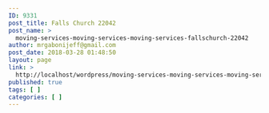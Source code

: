 ```yaml
---
ID: 9331
post_title: Falls Church 22042
post_name: >
  moving-services-moving-services-moving-services-fallschurch-22042
author: mrgabonijeff@gmail.com
post_date: 2018-03-28 01:48:50
layout: page
link: >
  http://localhost/wordpress/moving-services-moving-services-moving-services-fallschurch-22042/
published: true
tags: [ ]
categories: [ ]
---
```

